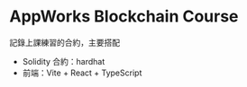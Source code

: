 AppWorks Blockchain Course
===

記錄上課練習的合約，主要搭配

- Solidity 合約：hardhat
- 前端：Vite + React + TypeScript
